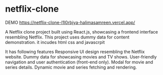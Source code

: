 # netflix-clone
DEMO
https://netflix-clone-l1l0rbjya-halimasamreen.vercel.app/


A Netflix clone project built using React.js, showcasing a frontend interface resembling Netflix. This project uses dummy data for content demonstration.
it incudes html css and javascrpit

It has following features
Responsive UI design resembling the Netflix website.
Dummy data for showcasing movies and TV shows.
User-friendly navigation and user authentication (front-end only).
Modal for movie and series details.
Dynamic movie and series fetching and rendering.
